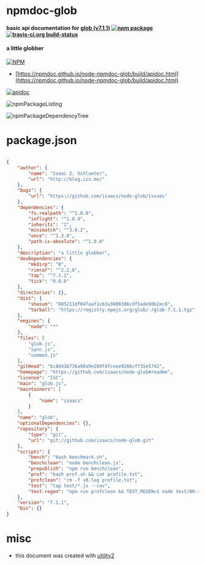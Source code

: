 # npmdoc-glob

#### basic api documentation for  [glob (v7.1.1)](https://github.com/isaacs/node-glob#readme)  [![npm package](https://img.shields.io/npm/v/npmdoc-glob.svg?style=flat-square)](https://www.npmjs.org/package/npmdoc-glob) [![travis-ci.org build-status](https://api.travis-ci.org/npmdoc/node-npmdoc-glob.svg)](https://travis-ci.org/npmdoc/node-npmdoc-glob)

#### a little globber

[![NPM](https://nodei.co/npm/glob.png?downloads=true&downloadRank=true&stars=true)](https://www.npmjs.com/package/glob)

- [https://npmdoc.github.io/node-npmdoc-glob/build/apidoc.html](https://npmdoc.github.io/node-npmdoc-glob/build/apidoc.html)

[![apidoc](https://npmdoc.github.io/node-npmdoc-glob/build/screenCapture.buildCi.browser.%252Ftmp%252Fbuild%252Fapidoc.html.png)](https://npmdoc.github.io/node-npmdoc-glob/build/apidoc.html)

![npmPackageListing](https://npmdoc.github.io/node-npmdoc-glob/build/screenCapture.npmPackageListing.svg)

![npmPackageDependencyTree](https://npmdoc.github.io/node-npmdoc-glob/build/screenCapture.npmPackageDependencyTree.svg)



# package.json

```json

{
    "author": {
        "name": "Isaac Z. Schlueter",
        "url": "http://blog.izs.me/"
    },
    "bugs": {
        "url": "https://github.com/isaacs/node-glob/issues"
    },
    "dependencies": {
        "fs.realpath": "^1.0.0",
        "inflight": "^1.0.4",
        "inherits": "2",
        "minimatch": "^3.0.2",
        "once": "^1.3.0",
        "path-is-absolute": "^1.0.0"
    },
    "description": "a little globber",
    "devDependencies": {
        "mkdirp": "0",
        "rimraf": "^2.2.8",
        "tap": "^7.1.2",
        "tick": "0.0.6"
    },
    "directories": {},
    "dist": {
        "shasum": "805211df04faaf1c63a3600306cdf5ade50b2ec8",
        "tarball": "https://registry.npmjs.org/glob/-/glob-7.1.1.tgz"
    },
    "engines": {
        "node": "*"
    },
    "files": [
        "glob.js",
        "sync.js",
        "common.js"
    ],
    "gitHead": "bc8d43b736a98a9e289fdfceee9266cff35e5742",
    "homepage": "https://github.com/isaacs/node-glob#readme",
    "license": "ISC",
    "main": "glob.js",
    "maintainers": [
        {
            "name": "isaacs"
        }
    ],
    "name": "glob",
    "optionalDependencies": {},
    "repository": {
        "type": "git",
        "url": "git://github.com/isaacs/node-glob.git"
    },
    "scripts": {
        "bench": "bash benchmark.sh",
        "benchclean": "node benchclean.js",
        "prepublish": "npm run benchclean",
        "prof": "bash prof.sh && cat profile.txt",
        "profclean": "rm -f v8.log profile.txt",
        "test": "tap test/*.js --cov",
        "test-regen": "npm run profclean && TEST_REGEN=1 node test/00-setup.js"
    },
    "version": "7.1.1",
    "bin": {}
}
```



# misc
- this document was created with [utility2](https://github.com/kaizhu256/node-utility2)
